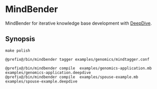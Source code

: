 MindBender
==========

MindBender for iterative knowledge base development with [DeepDive][].

## Synopsis
```
make polish

@prefix@/bin/mindbender tagger examples/genomics/mindtagger.conf

@prefix@/bin/mindbender compile  examples/genomics-application.mb  examples/genomics-application.deepdive
@prefix@/bin/mindbender compile  examples/spouse-example.mb        examples/spouse-example.deepdive
```

[DeepDive]: http://deepdive.stanford.edu/

